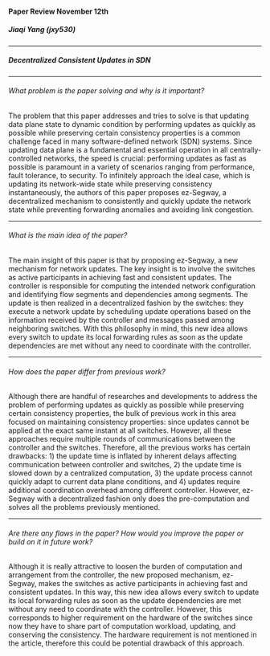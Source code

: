 #### Paper Review November 12th

##### Jiaqi Yang (jxy530)

------

##### Decentralized Consistent Updates in SDN

------

###### What problem is the paper solving and why is it important?

The problem that this paper addresses and tries to solve is that updating data plane state to dynamic condition by performing updates as quickly as possible while preserving certain consistency properties is a common challenge faced in many software-defined network (SDN) systems. Since updating data plane is a fundamental and essential operation in all centrally-controlled networks, the speed is crucial: performing updates as fast as possible is paramount in a variety of scenarios ranging from performance, fault tolerance, to security. To infinitely approach the ideal case, which is updating its network-wide state while preserving consistency instantaneously, the authors of this paper proposes ez-Segway, a decentralized mechanism to consistently and quickly update the network state while preventing forwarding anomalies and avoiding link congestion.

------

###### What is the main idea of the paper?

The main insight of this paper is that by proposing ez-Segway, a new mechanism for network updates. The key insight is to involve the switches as active participants in achieving fast and consistent updates. The controller is responsible for computing the intended network configuration and identifying flow segments and dependencies among segments. The update is then realized in a decentralized fashion by the switches: they execute a network update by scheduling update operations based on the information received by the controller and messages passed among neighboring switches. With this philosophy in mind, this new idea allows every switch to update its local forwarding rules as soon as the update dependencies are met without any need to coordinate with the controller.

------

###### How does the paper differ from previous work?

Although there are handful of researches and developments to address the problem of performing updates as quickly as possible while preserving certain consistency properties, the bulk of previous work in this area focused on maintaining consistency properties: since updates cannot be applied at the exact same instant at all switches. However, all these approaches require multiple rounds of communications between the controller and the switches. Therefore, all the previous works has certain drawbacks: 1) the update time is inflated by inherent delays affecting communication between controller and switches, 2) the update time is slowed down by a centralized computation, 3) the update process cannot quickly adapt to current data plane conditions, and 4) updates require additional coordination overhead among different controller. However, ez-Segway with a decentralized fashion only does the pre-computation and solves all the problems previously mentioned.

------

###### Are there any flaws in the paper? How would you improve the paper or build on it in future work?

Although it is really attractive to loosen the burden of computation and arrangement from the controller, the new proposed mechanism, ez-Segway, makes the switches as active participants in achieving fast and consistent updates. In this way, this new idea allows every switch to update its local forwarding rules as soon as the update dependencies are met without any need to coordinate with the controller. However, this corresponds to higher requirement on the hardware of the switches since now they have to share part of computation workload, updating, and conserving the consistency. The hardware requirement is not mentioned in the article, therefore this could be potential drawback of this approach.